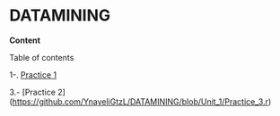 # DATAMINING

**Content**

Table of contents 

1-. [Practice 1](https://github.com/YnayeliGtzL/DATAMINING/blob/Unit_1/Practice_1.r)


3.- [Practice 2] (https://github.com/YnayeliGtzL/DATAMINING/blob/Unit_1/Practice_3.r)
